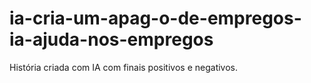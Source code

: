 # ia-cria-um-apag-o-de-empregos-ia-ajuda-nos-empregos
História criada com IA com finais positivos e negativos.

